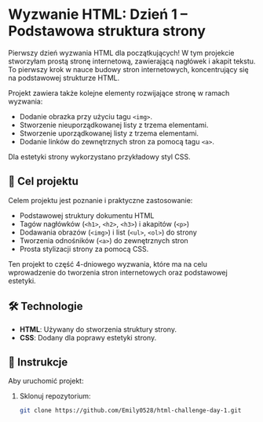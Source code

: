 # Wyzwanie HTML: Dzień 1 – Podstawowa struktura strony

Pierwszy dzień wyzwania HTML dla początkujących! W tym projekcie stworzyłam prostą stronę internetową, zawierającą nagłówek i akapit tekstu. To pierwszy krok w nauce budowy stron internetowych, koncentrujący się na podstawowej strukturze HTML.

Projekt zawiera także kolejne elementy rozwijające stronę w ramach wyzwania:

- Dodanie obrazka przy użyciu tagu `<img>`.
- Stworzenie nieuporządkowanej listy z trzema elementami.
- Stworzenie uporządkowanej listy z trzema elementami.
- Dodanie linków do zewnętrznych stron za pomocą tagu `<a>`.

Dla estetyki strony wykorzystano przykładowy styl CSS.

## 🎯 Cel projektu

Celem projektu jest poznanie i praktyczne zastosowanie:

- Podstawowej struktury dokumentu HTML
- Tagów nagłówków (`<h1>`, `<h2>`, `<h3>`) i akapitów (`<p>`)
- Dodawania obrazów (`<img>`) i list (`<ul>`, `<ol>`) do strony
- Tworzenia odnośników (`<a>`) do zewnętrznych stron
- Prosta stylizacji strony za pomocą CSS.

Ten projekt to część 4-dniowego wyzwania, które ma na celu wprowadzenie do tworzenia stron internetowych oraz podstawowej estetyki.

## 🛠️ Technologie

- **HTML**: Używany do stworzenia struktury strony.
- **CSS**: Dodany dla poprawy estetyki strony.

## 📝 Instrukcje

Aby uruchomić projekt:

1. Sklonuj repozytorium:
   ```bash
   git clone https://github.com/Emily0528/html-challenge-day-1.git
   ```
